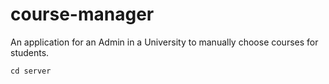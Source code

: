 # course-manager
An application for an Admin in a University to manually choose courses for students.



``
cd server
``
